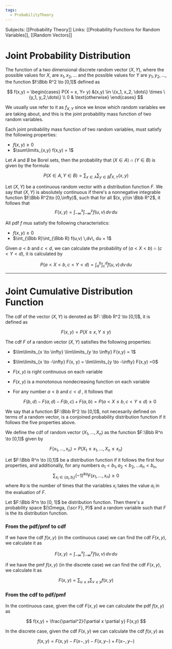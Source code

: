 ```yaml
---
tags:
  - ProbabilityTheory
---
```

Subjects: [[Probability Theory]]
Links: [[Probability Functions for Random Variables]], [[Random Vectors]]

# Joint Probability Distribution

The function of a two dimensional discrete random vector $(X, Y)$, where the possible values for $X$, are $x_1, x_2, \dots$ and the possible values for $Y$ are $y_1, y_2, \dots$, the function $f:\Bbb R^2 \to [0,1]$ defined as

$$ f(x,y) = \begin{cases} P(X = x, Y= y) &(x,y) \in \{x_1, x_2, \dots\} \times \{y_1, y_2,\dots\} \\ 0 & \text{otherwise} \end{cases} $$

We usually use refer to it as $f_{X,Y}$ since we know which random variables we are taking about, and this is the joint probability mass function of two random variables.

Each joint probability mass function of two random variables, must satisfy the following properties:

- $f(x,y) \ge 0$
- $\sum\limits_{x,y} f(x,y) = 1$

Let $A$ and $B$ be Borel sets, then the probability that $(X \in A) \cap(Y \in B)$ is given by the formula:

$$ P(X\in A, Y \in B) = \sum_{x \in A} \sum_{y \in B} f_{X,Y}(x,y) $$

Let $(X, Y)$ be a continuous random vector with a distribution function $F$. We say that $(X, Y)$ is absolutely continuous if there's a nonnegative integrable function $f:\Bbb R^2\to [0,\infty)$, such that for all $(x, y)\in \Bbb R^2$, it follows that
$$
	F(x, y) = \int_{-\infty}^x\int_{-\infty}^yf(u, v)\, dv\, du
$$

All pdf $f$ mus satisfy the following characteristics:

- $f(x,y) \ge 0$
- $\int_{\Bbb R}\int_{\Bbb R} f(u,v) \,dv\, du = 1$

Given $a<b$ and $c < d$, we can calculate the probability of $(a < X<b) \cap (c< Y<d)$, it is calculated by

$$ P(a<X<b,c<Y<d) = \int_{a}^b\int_{c}^d f(u,v) \,dv\, du $$

---

# Joint Cumulative Distribution Function

The cdf of the vector $(X,Y)$ is denoted as $F: \Bbb R^2 \to [0,1]$, it is defined as

$$ F(x,y) = P(X \le x, Y\le y) $$

The cdf $F$ of a random vector $(X,Y)$ satisfies the following properties:

- $\lim\limits_{x \to \infty} \lim\limits_{y \to \infty} F(x,y) = 1$
    
- $\lim\limits_{x \to -\infty} F(x, y) = \lim\limits_{y \to -\infty} F(x,y) =0$
    
- $F(x,y)$ is right continuous on each variable
    
- $F(x,y)$ is a monotonous nondecreasing function on each variable
    
- For any number $a<b$ and $c <d$ , it follows that
    
    $$ F(b,d) -F(a,d)-F(b,c) + F(a,b)= P(a<X\le b, c <Y\le d) \ge0 $$
    
We say that a function $F:\Bbb R^2 \to [0,1]$, not necesarily defined on terms of a random vector, is a conjoined probability distribution function if it follows the five properties above. 

We define the cdf of random vector $(X_1,\dots, X_n)$ as the function $F:\Bbb R^n \to [0,1]$ given by

$$ F(x_1, \dots, x_n) = P(X_1 \le x_1, \dots, X_n\le x_n) $$

Let $F:\Bbb R^n \to [0,1]$ be a distribution function if it follows the first four properties, and additionally, for any numbers $a_1 < b_1, a_2 < b_2, \dots a_n < b_n$, 
$$
\sum_{x_i \in \{a_i, b_i\}} (-1)^{\#a} F(x_1, \dots, x_n) \ge0
$$
where $\#a$ is the number of times that the variables $x_i$ takes the value $a_i$ in the evaluation of $F$.

Let $F:\Bbb R^n \to [0, 1]$ be distribution function. Then there's a probability space $(\Omega, {\scr F}, P)$ and a random variable such that $F$ is the its distribution function.

### From the pdf/pmf to cdf
If we have the cdf $f(x,y)$ (in the continuous case) we can find the cdf $F(x,y)$, we calculate it as

$$ F(x,y) = \int_{-\infty}^x\int_{-\infty}^y f(u,v) \,dv\, du $$

if we have the pmf $f(x,y)$ (in the discrete case) we can find the cdf $F(x,y)$, we calculate it as

$$ F(x,y) = \sum_{u \le x} \sum_{v \le y} f(x,y) $$

### From the cdf to pdf/pmf

In the continuous case, given the cdf $F(x,y)$ we can calculate the pdf $f(x,y)$ as

$$ f(x,y) = \frac{\partial^2}{\partial x \partial y} F(x,y) $$

In the discrete case, given the cdf $F(x,y)$ we can calculate the cdf $f(x,y)$ as

$$ f(x,y) = F(x,y)-F(x-, y)-F(x,y-)+F(x-,y-) $$